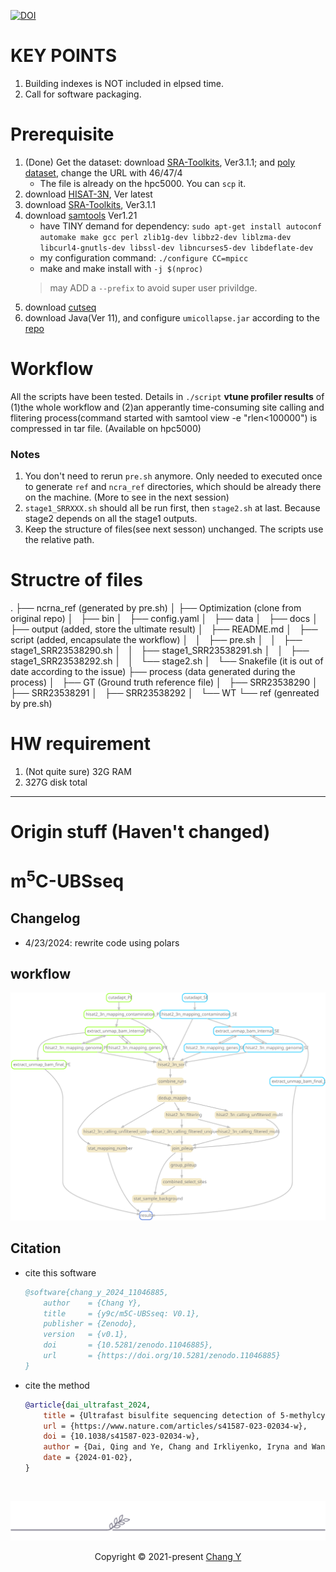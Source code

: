 [![DOI](https://zenodo.org/badge/DOI/10.5281/zenodo.11046885.svg)](https://doi.org/10.5281/zenodo.11046885)

# KEY POINTS
1. Building indexes is NOT included in elpsed time.
2. Call for software packaging.

# Prerequisite
1. (Done) Get the dataset: download [SRA-Toolkits](https://github.com/ncbi/sra-tools/wiki/01.-Downloading-SRA-Toolkit), Ver3.1.1; and [poly dataset](https://www.ncbi.nlm.nih.gov/geo/query/acc.cgi?acc=GSM7051146), change the URL with 46/47/4
    - The file is already on the hpc5000. You can `scp` it.
1. download [HISAT-3N](http://daehwankimlab.github.io/hisat2/hisat-3n/), Ver latest
2. download [SRA-Toolkits](https://github.com/ncbi/sra-tools/wiki/01.-Downloading-SRA-Toolkit), Ver3.1.1
4. download [samtools](https://github.com/samtools/samtools/blob/develop/INSTALL) Ver1.21
    - have TINY demand for dependency: `sudo apt-get install autoconf automake make gcc perl zlib1g-dev libbz2-dev liblzma-dev libcurl4-gnutls-dev libssl-dev libncurses5-dev libdeflate-dev`
    - my configuration command: `./configure CC=mpicc`
    - make and make install with `-j $(nproc)`
    > may ADD a `--prefix` to avoid super user privildge.
6. download [cutseq](https://github.com/y9c/cutseq)
7. download Java(Ver 11), and configure `umicollapse.jar` according to the [repo](https://github.com/Daniel-Liu-c0deb0t/UMICollapse/tree/master)

# Workflow
All the scripts have been tested. Details in `./script`
**vtune profiler results** of (1)the whole workflow and (2)an apperantly time-consuming site calling and flitering process(command started with samtool view -e "rlen<100000") is compressed in tar file. (Available on hpc5000)
### Notes
1. You don't need to rerun `pre.sh` anymore. Only needed to executed once to generate `ref` and `ncra_ref` directories, which should be already there on the machine. (More to see in the next session)
2. `stage1_SRRXXX.sh` should all be run first, then `stage2.sh` at last. Because stage2 depends on all the stage1 outputs.
3. Keep the structure of files(see next sesson) unchanged. The scripts use the relative path.

# Structre of files
.
├── ncrna_ref (generated by pre.sh)
│
├── Optimization (clone from original repo)
│   ├── bin
│   ├── config.yaml
│   ├── data
│   ├── docs
│   ├── output (added, store the ultimate result)
│   ├── README.md
│   ├── script (added, encapsulate the workflow)
│   │   ├── pre.sh
│   │   ├── stage1_SRR23538290.sh
│   │   ├── stage1_SRR23538291.sh
│   │   ├── stage1_SRR23538292.sh
│   │   └── stage2.sh
│   └── Snakefile (it is out of date according to the issue)
├── process (data generated during the process)
│   ├── GT (Ground truth reference file)
│   ├── SRR23538290
│   ├── SRR23538291
│   ├── SRR23538292
│   └── WT
└── ref (genreated by pre.sh)

# HW requirement
1. (Not quite sure) 32G RAM
2. 327G disk total

---
# Origin stuff (Haven't changed)

# m<sup>5</sup>C-UBSseq

## Changelog

- 4/23/2024: rewrite code using polars

## workflow

[![](./docs/flow.svg)](https://github.com/y9c/m5C-UBSseq)

## Citation

- cite this software

  ```BibTex
  @software{chang_y_2024_11046885,
      author    = {Chang Y},
      title     = {y9c/m5C-UBSseq: V0.1},
      publisher = {Zenodo},
      version   = {v0.1},
      doi       = {10.5281/zenodo.11046885},
      url       = {https://doi.org/10.5281/zenodo.11046885}
  }
  ```

- cite the method

  ```BibTex
  @article{dai_ultrafast_2024,
      title = {Ultrafast bisulfite sequencing detection of 5-methylcytosine in {DNA} and {RNA}},
      url = {https://www.nature.com/articles/s41587-023-02034-w},
      doi = {10.1038/s41587-023-02034-w},
      author = {Dai, Qing and Ye, Chang and Irkliyenko, Iryna and Wang, Yiding and Sun, Hui-Lung and Gao, Yun and Liu, Yushuai and Beadell, Alana and Perea, José and Goel, Ajay and He, Chuan},
      date = {2024-01-02},
  }
  ```

&nbsp;

<p align="center">
<img
  src="https://raw.githubusercontent.com/y9c/y9c/master/resource/footer_line.svg?sanitize=true"
/>
</p>
<p align="center">
Copyright &copy; 2021-present
<a href="https://github.com/y9c" target="_blank">Chang Y</a>
</p>
<p align="center">
